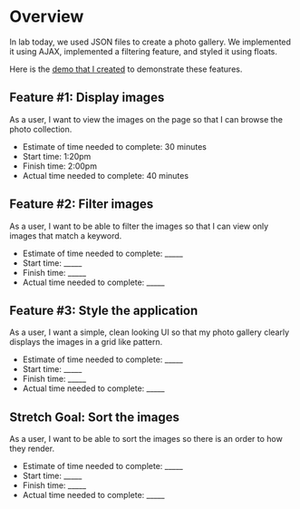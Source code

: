 # Overview
In lab today, we used JSON files to create a photo gallery. We implemented it using AJAX, implemented a filtering feature, and styled it using floats.

Here is the [demo that I created](index2.html) to demonstrate these features.

## Feature #1: Display images
As a user, I want to view the images on the page so that I can browse the photo collection.

- Estimate of time needed to complete: 30 minutes
- Start time: 1:20pm
- Finish time: 2:00pm
- Actual time needed to complete: 40 minutes

## Feature #2: Filter images
As a user, I want to be able to filter the images so that I can view only images that match a keyword.

- Estimate of time needed to complete: _____
- Start time: _____
- Finish time: _____
- Actual time needed to complete: _____

## Feature #3: Style the application
As a user, I want a simple, clean looking UI so that my photo gallery clearly displays the images in a grid like pattern.

- Estimate of time needed to complete: _____
- Start time: _____
- Finish time: _____
- Actual time needed to complete: _____

## Stretch Goal: Sort the images
As a user, I want to be able to sort the images so there is an order to how they render.

- Estimate of time needed to complete: _____
- Start time: _____
- Finish time: _____
- Actual time needed to complete: _____